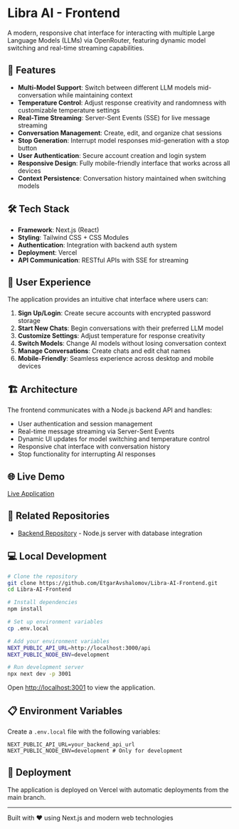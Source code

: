 # Libra AI - Frontend

A modern, responsive chat interface for interacting with multiple Large Language Models (LLMs) via OpenRouter, featuring dynamic model switching and real-time streaming capabilities.

## 🚀 Features

- **Multi-Model Support**: Switch between different LLM models mid-conversation while maintaining context
- **Temperature Control**: Adjust response creativity and randomness with customizable temperature settings
- **Real-Time Streaming**: Server-Sent Events (SSE) for live message streaming
- **Conversation Management**: Create, edit, and organize chat sessions
- **Stop Generation**: Interrupt model responses mid-generation with a stop button
- **User Authentication**: Secure account creation and login system
- **Responsive Design**: Fully mobile-friendly interface that works across all devices
- **Context Persistence**: Conversation history maintained when switching models

## 🛠️ Tech Stack

- **Framework**: Next.js (React)
- **Styling**: Tailwind CSS + CSS Modules
- **Authentication**: Integration with backend auth system
- **Deployment**: Vercel
- **API Communication**: RESTful APIs with SSE for streaming

## 📱 User Experience

The application provides an intuitive chat interface where users can:

1. **Sign Up/Login**: Create secure accounts with encrypted password storage
2. **Start New Chats**: Begin conversations with their preferred LLM model
3. **Customize Settings**: Adjust temperature for response creativity
4. **Switch Models**: Change AI models without losing conversation context
5. **Manage Conversations**: Create chats and edit chat names
6. **Mobile-Friendly**: Seamless experience across desktop and mobile devices

## 🏗️ Architecture

The frontend communicates with a Node.js backend API and handles:

- User authentication and session management
- Real-time message streaming via Server-Sent Events
- Dynamic UI updates for model switching and temperature control
- Responsive chat interface with conversation history
- Stop functionality for interrupting AI responses

## 🌐 Live Demo

[Live Application](https://libra-ai-frontend.vercel.app)

## 🔗 Related Repositories

- [Backend Repository](https://github.com/EtgarAvshalomov/Libra-AI-Backend) - Node.js server with database integration

## 💻 Local Development

```bash
# Clone the repository
git clone https://github.com/EtgarAvshalomov/Libra-AI-Frontend.git
cd Libra-AI-Frontend

# Install dependencies
npm install

# Set up environment variables
cp .env.local

# Add your environment variables
NEXT_PUBLIC_API_URL=http://localhost:3000/api
NEXT_PUBLIC_NODE_ENV=development

# Run development server
npx next dev -p 3001
```

Open [http://localhost:3001](http://localhost:3001) to view the application.

## 📋 Environment Variables

Create a `.env.local` file with the following variables:

```env
NEXT_PUBLIC_API_URL=your_backend_api_url
NEXT_PUBLIC_NODE_ENV=development # Only for development
```

## 🚢 Deployment

The application is deployed on Vercel with automatic deployments from the main branch.

---

Built with ❤️ using Next.js and modern web technologies
